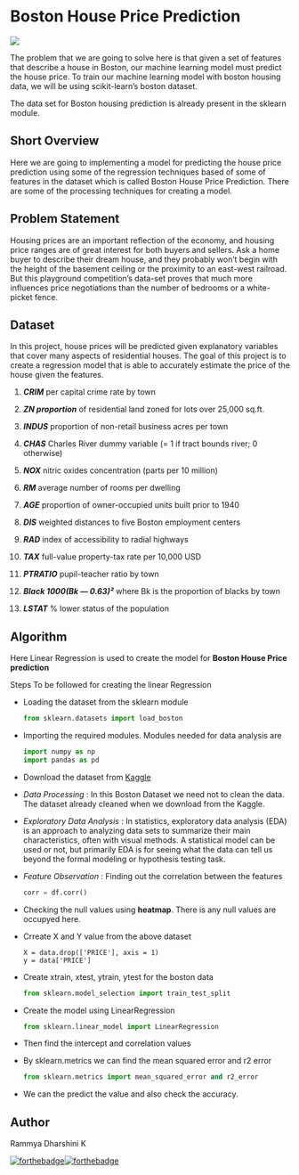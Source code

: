 # Boston House Price Prediction

<a href="https://www.python.org/"><img src="https://img.shields.io/badge/Made%20with-Python-1f425f.svg"></a>

The problem that we are going to solve here is that given a set of features that describe a house in Boston, our machine learning model must predict the house price. To train our machine learning model with boston housing data, we will be using scikit-learn’s boston dataset.

The data set for Boston housing prediction is already present in the sklearn module.

## Short Overview

Here we are going to implementing a model for predicting the house price prediction using some of the regression techniques based of some of features in the dataset which is called Boston House Price Prediction. There are some of the processing techniques for creating a model.

## Problem Statement

Housing prices are an important reflection of the economy, and housing price ranges are of great interest for both buyers and sellers. Ask a home buyer to describe their dream house, and they probably won’t begin with the height of the basement ceiling or the proximity to an east-west railroad. But this playground competition’s data-set proves that much more influences price negotiations than the number of bedrooms or a white-picket fence.

## Dataset

In this project, house prices will be predicted given explanatory variables that cover many aspects of residential houses. The goal of this project is to create a regression model that is able to accurately estimate the price of the house given the features.

1. _**CRIM**_ per capital crime rate by town

2. _**ZN proportion**_ of residential land zoned for lots over 25,000 sq.ft.

3. _**INDUS**_ proportion of non-retail business acres per town

4. _**CHAS**_ Charles River dummy variable (= 1 if tract bounds river; 0 otherwise)

5. _**NOX**_ nitric oxides concentration (parts per 10 million)

6. _**RM**_ average number of rooms per dwelling

7. _**AGE**_ proportion of owner-occupied units built prior to 1940

8. _**DIS**_ weighted distances to five Boston employment centers

9. _**RAD**_ index of accessibility to radial highways

10. _**TAX**_ full-value property-tax rate per 10,000 USD

11. _**PTRATIO**_ pupil-teacher ratio by town

12. _**Black 1000(Bk — 0.63)²**_ where Bk is the proportion of blacks by town

13. _**LSTAT**_ % lower status of the population


## Algorithm 

Here Linear Regression is used to create the model for **Boston House Price prediction** 

Steps To be followed for creating the linear Regression

- Loading the dataset from the sklearn module
  ```python
  from sklearn.datasets import load_boston
  ```
- Importing the required modules. Modules needed for data analysis are
  ```python
  import numpy as np
  import pandas as pd
  ```
- Download the dataset from [Kaggle](https://www.kaggle.com/altavish/boston-housing-dataset) 

- _Data Processing_ : In this Boston Dataset we need not to clean the data. The dataset already cleaned when we download from the Kaggle.

- _Exploratory Data Analysis_ : In statistics, exploratory data analysis (EDA) is an approach to analyzing data sets to summarize their main characteristics, often with visual methods. A statistical model can be used or not, but primarily EDA is for seeing what the data can tell us beyond the formal modeling or hypothesis testing task.

- _Feature Observation_ : Finding out the correlation between the features
  ```python
  corr = df.corr()
  ```
  
- Checking the null values using **heatmap**. There is any null values are occupyed here.

- Crreate X and Y value from the above dataset
  ```pthon
  X = data.drop(['PRICE'], axis = 1)
  y = data['PRICE']
  ```

- Create xtrain, xtest, ytrain, ytest for the boston data
  ```python
  from sklearn.model_selection import train_test_split
  ```

- Create the model using LinearRegression
  ```python
  from sklearn.linear_model import LinearRegression
  ```
  
- Then find the intercept and correlation values 

- By sklearn.metrics we can find the mean squared error and r2 error
  ```python
  from sklearn.metrics import mean_squared_error and r2_error
  ```
  
- We can the predict the value and also check the accuracy. 

## Author

Rammya Dharshini K

[![forthebadge](https://forthebadge.com/images/badges/built-with-love.svg)](https://forthebadge.com)[![forthebadge](https://forthebadge.com/images/badges/made-with-python.svg)](https://forthebadge.com)
